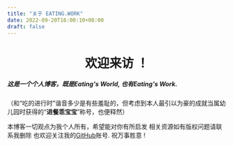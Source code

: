 ```yaml
---
title: "关于 EATING.WORK"
date: 2022-09-20T16:00:10+08:00
draft: false
---
```


 
 # <center>欢迎来访 ！</center>

##### 这是一个个人博客，既是Eating's World, 也有Eating's Work.
（和“吃的进行时”谐音多少是有些羞耻的，但考虑到本人最引以为豪的成就当属幼儿园时获得的“**进餐乖宝宝**”称号，也便释然）

本博客一切观点为我个人所有，希望能对你有所启发 相关资源如有版权问题请联系我删除
也欢迎关注我的[GitHub](https://github.com/AlexLiu2022)账号. 祝万事胜意 !